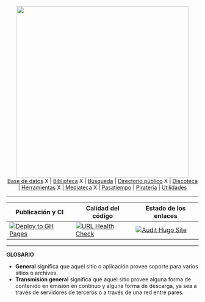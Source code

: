 <p align="center">
    <img src="https://i.imgur.com/bKC4xJd.png" width="450">
    <br>
     <a href="notes/basededatos.md">Base de datos</a> X |
     <a href="notes/biblioteca.md">Biblioteca</a> X |
     <a href="notes/busqueda.md">Búsqueda</a> |
     <a href="notes/directoriopublico.md">Directorio público</a> X |
     <a href="notes/discoteca.md">Discoteca</a> |
     <a href="notes/herramienta.md">Herramientas</a> X |
     <a href="notes/mediateca.md">Mediateca</a> X |
     <a href="notes/pasatiempo.md">Pasatiempo</a> |
     <a href="notes/pirateria.md">Piratería</a> |
     <a href="notes/utilidades.md">Utilidades</a>
    <br>
</p>

---

| Publicación y CI | Calidad del código | Estado de los enlaces |
| --- | --- | --- |
| [![Deploy to GH Pages](https://github.com/totallynotdavid/galaxia/actions/workflows/publish.yml/badge.svg)](https://github.com/totallynotdavid/galaxia/actions/workflows/publish.yml) | [![URL Health Check](https://github.com/totallynotdavid/galaxia/actions/workflows/404.yml/badge.svg)](https://github.com/totallynotdavid/galaxia/actions/workflows/404.yml) | [![Audit Hugo Site](https://github.com/totallynotdavid/galaxia/actions/workflows/audit-hugo.yml/badge.svg)](https://github.com/totallynotdavid/galaxia/actions/workflows/audit-hugo.yml) |

---

**GLOSARIO**

- **General** significa que aquel sitio o aplicación provee soporte para varios sitios o archivos.
- **Transmisión general** significa que aquel sitio provee alguna forma de contenido en emisión en continuo y alguna forma de descarga, ya sea a través de servidores de terceros o a través de una red entre pares.
